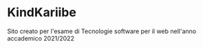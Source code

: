 # KindKariibe
Sito creato per l'esame di Tecnologie software per il web nell'anno accademico 2021/2022
